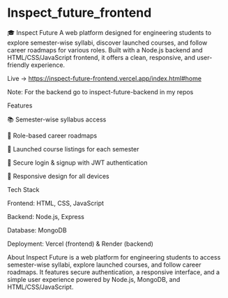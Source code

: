 # Inspect_future_frontend

🎓 Inspect Future A web platform designed for engineering students to explore semester-wise syllabi, discover launched courses, and follow career roadmaps for various roles. Built with a Node.js backend and HTML/CSS/JavaScript frontend, it offers a clean, responsive, and user-friendly experience.

Live -> https://inspect-future-frontend.vercel.app/index.html#home

Note: For the backend go to inspect-future-backend in my repos

Features

📚 Semester-wise syllabus access

🎯 Role-based career roadmaps

📜 Launched course listings for each semester

🔐 Secure login & signup with JWT authentication

📱 Responsive design for all devices

Tech Stack

Frontend: HTML, CSS, JavaScript

Backend: Node.js, Express

Database: MongoDB

Deployment: Vercel (frontend) & Render (backend)

About
Inspect Future is a web platform for engineering students to access semester-wise syllabi, explore launched courses, and follow career roadmaps. It features secure authentication, a responsive interface, and a simple user experience powered by Node.js, MongoDB, and HTML/CSS/JavaScript.
